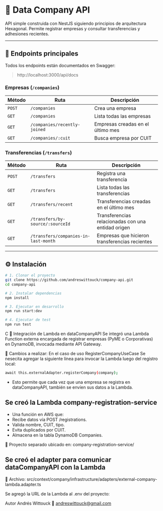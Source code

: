 # 💼 Data Company API

API simple construida con NestJS siguiendo principios de arquitectura Hexagonal. Permite registrar empresas y consultar transferencias y adhesiones recientes.

---

## 🚀 Endpoints principales

Todos los endpoints están documentados en Swagger:

> http://localhost:3000/api/docs

### Empresas (`/companies`)

| Método | Ruta                         | Descripción                       |
| ------ | ---------------------------- | --------------------------------- |
| `POST` | `/companies`                 | Crea una empresa                  |
| `GET`  | `/companies`                 | Lista todas las empresas          |
| `GET`  | `/companies/recently-joined` | Empresas creadas en el último mes |
| `GET`  | `/companies/:cuit`           | Busca empresa por CUIT            |

### Transferencias (`/transfers`)

| Método | Ruta                                 | Descripción                                        |
| ------ | ------------------------------------ | -------------------------------------------------- |
| `POST` | `/transfers`                         | Registra una transferencia                         |
| `GET`  | `/transfers`                         | Lista todas las transferencias                     |
| `GET`  | `/transfers/recent`                  | Transferencias creadas en el último mes            |
| `GET`  | `/transfers/by-source/:sourceId`     | Transferencias relacionadas con una entidad origen |
| `GET`  | `/transfers/companies-in-last-month` | Empresas que hicieron transferencias recientes     |

---

## ⚙️ Instalación

```bash
# 1. Clonar el proyecto
git clone https://github.com/andreswittouck/company-api.git
cd company-api

# 2. Instalar dependencias
npm install

# 3. Ejecutar en desarrollo
npm run start:dev

# 4. Ejecutar de test
npm run test
```

C 🚀 Integración de Lambda en dataCompanyAPI
Se integró una Lambda Function externa encargada de registrar empresas (PyME o Corporativas) en DynamoDB, invocada mediante API Gateway.

📁 Cambios a realizar:
En el caso de uso RegisterCompanyUseCase
Se nesecita agregar la siguiente línea para invocar la Lambda luego del registro local:

```bash
await this.externalAdapter.registerCompany(company);
```

- Esto permite que cada vez que una empresa se registra en dataCompanyAPI, también se envíen sus datos a la Lambda.

## Se creó la Lambda company-registration-service

- Una función en AWS que:
- Recibe datos vía POST /registrations.
- Valida nombre, CUIT, tipo.
- Evita duplicados por CUIT.
- Almacena en la tabla DynamoDB Companies.

📁 Proyecto separado ubicado en:
company-registration-service/

## Se creó el adapter para comunicar dataCompanyAPI con la Lambda

📁 Archivo:
src/context/company/infrastructure/adapters/external-company-lambda.adapter.ts

Se agregó la URL de la Lambda al .env del proyecto:

Autor
Andrés Wittouck
📧 andreswittouck@gmail.com
